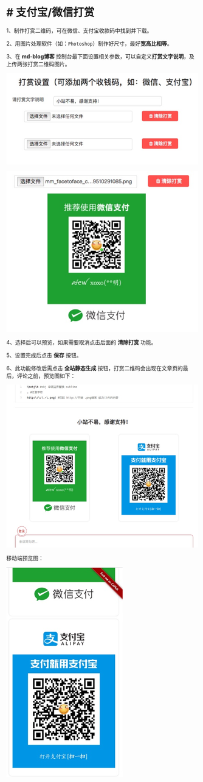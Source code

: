 # # 支付宝/微信打赏

1、制作打赏二维码，可在微信、支付宝收款码中找到并下载。

2、用图片处理软件（如：`Photoshop`）制作好尺寸，最好**宽高比相等**。

3、在 **md-blog博客** 控制台最下面设置相关参数，可以自定义**打赏文字说明**，及上传两张打赏二维码图片。

![IMAGE](resources/65C3BD76C5954679142D150570868E8F.jpg)

![IMAGE](resources/1BD03D727EE09CBC6828950691B39965.jpg)

4、选择后可以预览，如果需要取消点击后面的 **清除打赏** 功能。

5、设置完成后点击 **保存** 按钮。

6、此功能修改后需点击 **全站静态生成** 按钮，打赏二维码会出现在文章页的最后，评论之前，预览图如下：

![IMAGE](resources/AD8AC67121B80EED270314104B13889C.jpg)

移动端预览图：

![IMAGE](resources/5EE608D17BB823F14139370A8546BBB8.jpg)